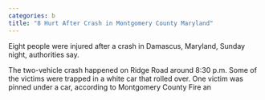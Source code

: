 ```yaml
---
categories: b
title: "8 Hurt After Crash in Montgomery County Maryland"
---
```


Eight people were injured after a crash in Damascus, Maryland, Sunday night, authorities say. 



The two-vehicle crash happened on Ridge Road around 8:30 p.m. Some of the victims were trapped in a white car that rolled over. One victim was pinned under a car, according to Montgomery County Fire an